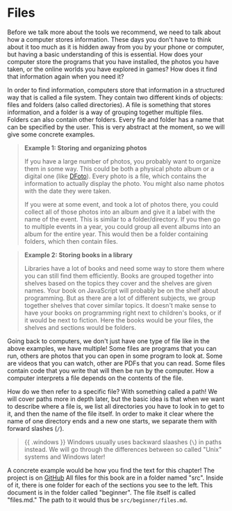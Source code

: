 # Files

Before we talk more about the tools we recommend, we need to talk about how a
computer stores information. These days you don't have to think about it too
much as it is hidden away from you by your phone or computer, but having a
basic understanding of this is essential. How does your computer store the
programs that you have installed, the photos you have taken, or the online
worlds you have explored in games? How does it find that information again when
you need it?

In order to find information, computers store that information in a structured
way that is called a file system. They contain two different kinds of objects:
files and folders (also called directories). A file is something that stores
information, and a folder is a way of grouping together multiple files. Folders
can also contain other folders. Every file and folder has a name that can be
specified by the user. This is very abstract at the moment, so we will give some
concrete examples.

> **Example 1: Storing and organizing photos**
> 
> If you have a large number of photos, you probably want to organize them in
> some way. This could be both a physical photo album or a digital one (like
> [DFoto](https://dfoto.se)). Every photo is a file, which contains the
> information to actually display the photo. You might also name photos with
> the date they were taken.
> 
> If you were at some event, and took a lot of photos there, you could collect
> all of those photos into an album and give it a label with the name of the
> event. This is similar to a folder/directory. If you then go to multiple
> events in a year, you could group all event albums into an album for the
> entire year.  This would then be a folder containing folders, which then
> contain files.

> **Example 2: Storing books in a library**
> 
> Libraries have a lot of books and need some way to store them where you can
> still find them efficiently. Books are grouped together into shelves based on
> the topics they cover and the shelves are given names. Your book on
> JavaScript will probably be on the shelf about programming. But as there are
> a lot of different subjects, we group together shelves that cover similar
> topics. It doesn't make sense to have your books on programming right next to
> children's books, or if it would be next to fiction. Here the books would be
> your files, the shelves and sections would be folders.

Going back to computers, we don't just have one type of file like in the above
examples, we have multiple! Some files are programs that you can run, others
are photos that you can open in some program to look at. Some are videos that
you can watch, other are PDFs that you can read. Some files contain code that
you write that will then be run by the computer. How a computer interprets a
file depends on the contents of the file.

How do we then refer to a specific file? With something called a path! We will
cover paths more in depth later, but the basic idea is that when we want to
describe where a file is, we list all directories you have to look in to get to
it, and then the name of the file itself. In order to make it clear where the
name of one directory ends and a new one starts, we separate them with forward
slashes (`/`).

> {{ .windows }} Windows usually uses backward slaashes (`\`) in paths
instead. We will go through the differences between so called "Unix" systems and
Windows later!

A concrete example would be how you find the text for this chapter! The
project is on [GitHub](https://github.com/dtekcth/data101) All files for this
book are in a folder named "src". Inside of it, there is one folder for each of
the sections you see to the left. This document is in the folder called
"beginner". The file itself is called "files.md." The path to it would thus be
`src/beginner/files.md`.
